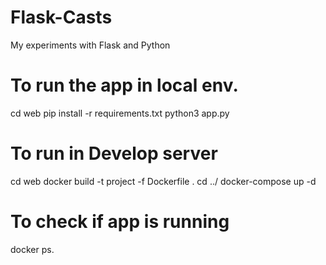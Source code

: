 # Flask-Casts
My experiments with Flask and Python

# To run the app in local env.
cd web
pip install -r requirements.txt
python3 app.py
 
# To run in Develop server


cd web
docker build -t project -f Dockerfile .
cd ../
docker-compose up -d

# To check if app is running
docker ps.
